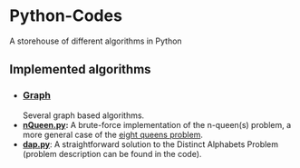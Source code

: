 # Python-Codes
A storehouse of different algorithms in Python

## Implemented algorithms
- ### [Graph](/graph)
  Several graph based algorithms.
- **[nQueen.py](/nQueen.py):** A brute-force implementation of the n-queen(s) problem, a more general case of the [eight queens problem](https://en.wikipedia.org/wiki/Eight_queens_puzzle).
- **[dap.py](/dap.py)**: A straightforward solution to the Distinct Alphabets Problem (problem description can be found in the code).
